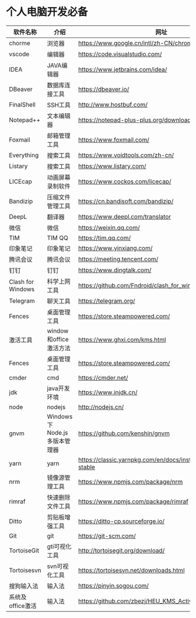 # 个人电脑开发必备

| 软件名称 | 介绍 | 网址 |
| --- | --- | --- |
|chorme|浏览器|https://www.google.cn/intl/zh-CN/chrome/|
|vscode|编辑器|https://code.visualstudio.com/|
|IDEA|JAVA编辑器|https://www.jetbrains.com/idea/|
|DBeaver|数据库连接工具|https://dbeaver.io/|
|FinalShell|SSH工具|http://www.hostbuf.com/|
|Notepad++|文本编辑器|https://notepad-plus-plus.org/downloads//|
|Foxmail|邮箱管理工具|https://www.foxmail.com/|
|Everything|搜索工具|https://www.voidtools.com/zh-cn/|
|Listary|搜索工具|https://www.listary.com/|
|LICEcap|动画屏幕录制软件|https://www.cockos.com/licecap/|
|Bandizip|压缩文件管理工具|https://cn.bandisoft.com/bandizip/|
|DeepL|翻译器|https://www.deepl.com/translator|
|微信|微信|https://weixin.qq.com/|
|TIM|TIM QQ|https://tim.qq.com/|
|印象笔记|印象笔记|https://www.yinxiang.com/|
|腾讯会议|腾讯会议|https://meeting.tencent.com/|
|钉钉|钉钉|https://www.dingtalk.com/|
|Clash for Windows|科学上网工具|https://github.com/Fndroid/clash_for_windows_pkg/releases|
|Telegram|聊天工具|https://telegram.org/|
|Fences|桌面管理工具|https://store.steampowered.com/|
|激活工具|window和office激活方法|https://www.ghxi.com/kms.html|
|Fences|桌面管理工具|https://store.steampowered.com/|
|cmder|cmd|https://cmder.net/|
|jdk|java开发环境|https://www.injdk.cn/|
|node|nodejs|http://nodejs.cn/|
|gnvm|Windows 下 Node.js 多版本管理器|https://github.com/kenshin/gnvm|
|yarn|yarn|https://classic.yarnpkg.com/en/docs/install#windows-stable|
|nrm|镜像源管理工具|https://www.npmjs.com/package/nrm|
|rimraf|快速删除文件工具|https://www.npmjs.com/package/rimraf|
|Ditto|剪贴板增强工具|https://ditto-cp.sourceforge.io/|
|Git|git|https://git-scm.com/|
|TortoiseGit|gti可视化工具|http://tortoisegit.org/download/|
|Tortoisesvn|svn可视化工具|https://tortoisesvn.net/downloads.html|
|搜狗输入法|输入法|https://pinyin.sogou.com/|
|系统及office激活|输入法|https://github.com/zbezj/HEU_KMS_Activator|



